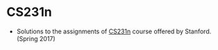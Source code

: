 # CS231n

- Solutions to the assignments of [CS231n](http://cs231n.github.io) course offered by Stanford. (Spring 2017)
